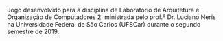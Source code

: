 Jogo desenvolvido para a disciplina de Laboratório de Arquitetura e Organização de Computadores 2, ministrada pelo prof.º Dr. Luciano Neris na Universidade Federal de São Carlos (UFSCar) durante o segundo semestre de 2019.
